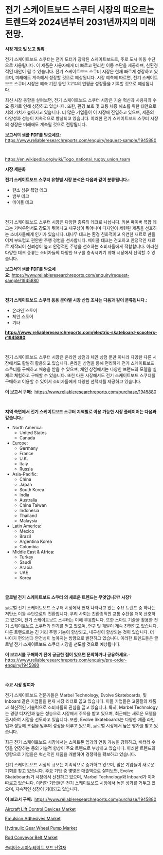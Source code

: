 <p><h1>전기 스케이트보드 스쿠터 시장의 떠오르는 트렌드와 2024년부터 2031년까지의 미래 전망.</h1></p><p><strong>시장 개요 및 보고 범위</strong></p>
<p><p>전기 스케이트보드 스쿠터는 전기 모터가 장착된 스케이트보드로, 주로 도시 이동 수단으로 사용됩니다. 이 제품은 사용자에게 더 빠르고 편리한 이동 수단을 제공하며, 친환경적인 대안이 될 수 있습니다. 전기 스케이트보드 스쿠터 시장은 현재 빠르게 성장하고 있으며, 미래에도 계속해서 성장할 것으로 예상됩니다. 시장 예측에 따르면, 전기 스케이트보드 스쿠터 시장은 예측 기간 동안 7.2%의 연평균 성장률을 기록할 것으로 예상됩니다.</p><p>최신 시장 동향을 살펴보면, 전기 스케이트보드 스쿠터 시장은 기술 혁신과 사용자의 수요 증가로 인해 성장하고 있습니다. 또한, 환경 보호 및 교통 체증 해소를 위한 대안으로서의 가치가 높아지고 있습니다. 더 많은 기업들이 이 시장에 진입하고 있으며, 제품의 다양성과 성능이 지속적으로 향상되고 있습니다. 이러한 전기 스케이트보드 스쿠터 시장의 성장은 미래에도 계속될 것으로 전망됩니다.</p></p>
<p><strong>보고서의 샘플 PDF를 받으세요:</strong> <a href="https://www.reliableresearchreports.com/enquiry/request-sample/1945880">https://www.reliableresearchreports.com/enquiry/request-sample/1945880</a></p>
<p>&nbsp;</p>
<p><a href="https://en.wikipedia.org/wiki/Togo_national_rugby_union_team">https://en.wikipedia.org/wiki/Togo_national_rugby_union_team</a></p>
<p><strong>시장 세분화</strong></p>
<p><strong>전기 스케이트보드 스쿠터 유형별 시장 분석은 다음과 같이 분류됩니다.:</strong></p>
<p><ul><li>탄소 섬유 복합 데크</li><li>뱀부 데크</li><li>메이플 데크</li></ul></p>
<p>&nbsp;</p>
<p><p>전기 스케이트보드 스쿠터 시장은 다양한 종류의 데크로 나뉩니다. 카본 파이버 복합 데크는 가벼우면서도 강도가 뛰어나고 내구성이 뛰어나며 디자인이 세련된 제품을 선호하는 소비자들에게 인기가 있습니다. 대나무 데크는 환경 친화적이고 유연한 재료로 만들어져 부드럽고 편안한 주행 경험을 선사합니다. 메이플 데크는 견고하고 안정적인 재료로 제작되어 신뢰성이 높고 안정적인 주행을 선호하는 소비자들에게 적합합니다. 이러한 다양한 데크 종류는 소비자들의 다양한 요구를 충족시키기 위해 시장에서 선택할 수 있습니다.</p></p>
<p><strong>보고서의 샘플 PDF를 받으세요:</strong>&nbsp;<a href="https://www.reliableresearchreports.com/enquiry/request-sample/1945880">https://www.reliableresearchreports.com/enquiry/request-sample/1945880</a></p>
<p>&nbsp;</p>
<p><strong> 전기 스케이트보드 스쿠터 응용 분야별 시장 산업 조사는 다음과 같이 분류됩니다.:</strong></p>
<p><ul><li>온라인 스토어</li><li>체인 스토어</li><li>기타</li></ul></p>
<p><strong><a href="https://www.reliableresearchreports.com/electric-skateboard-scooters-r1945880">https://www.reliableresearchreports.com/electric-skateboard-scooters-r1945880</a></strong></p>
<p>&nbsp;</p>
<p><p>전기 스케이트보드 스쿠터 시장은 온라인 상점과 체인 상점 뿐만 아니라 다양한 다른 시장에서도 활발히 활용되고 있습니다. 온라인 상점을 통해 편리하게 전기 스케이트보드 스쿠터를 구매하고 배송을 받을 수 있으며, 체인 상점에서는 다양한 브랜드와 모델을 실제로 체험하고 구매할 수 있습니다. 또한 다른 시장에서도 전기 스케이트보드 스쿠터를 구매하고 이용할 수 있어서 소비자들에게 다양한 선택지를 제공하고 있습니다.</p></p>
<p><strong>이 보고서 구매:</strong>&nbsp; <a href="https://www.reliableresearchreports.com/purchase/1945880">https://www.reliableresearchreports.com/purchase/1945880</a></p>
<p>&nbsp;</p>
<p><strong>지역 측면에서 전기 스케이트보드 스쿠터 지역별로 이용 가능한 시장 플레이어는 다음과 같습니다.:</strong></p>
<p><ul>
    <li>
        North America:
        <ul>
            <li>United States</li>
            <li>Canada</li>
        </ul>
    </li>
    <li>
        Europe:
        <ul>
            <li>Germany</li>
            <li>France</li>
            <li>U.K.</li>
            <li>Italy</li>
            <li>Russia</li>
        </ul>
    </li>
    <li>
        Asia-Pacific:
        <ul>
            <li>China</li>
            <li>Japan</li>
            <li>South Korea</li>
            <li>India</li>
            <li>Australia</li>
            <li>China Taiwan</li>
            <li>Indonesia</li>
            <li>Thailand</li>
            <li>Malaysia</li>
        </ul>
    </li>
    <li>
        Latin America:
        <ul>
            <li>Mexico</li>
            <li>Brazil</li>
            <li>Argentina Korea</li>
            <li>Colombia</li>
        </ul>
    </li>
    <li>
        Middle East & Africa:
        <ul>
            <li>Turkey</li>
            <li>Saudi</li>
            <li>Arabia</li>
            <li>UAE</li>
            <li>Korea</li>
        </ul>
    </li>
    </ul></p>
<p>&nbsp;</p>
<p><strong>글로벌 전기 스케이트보드 스쿠터 의 새로운 트렌드는 무엇입니까? 시장?</strong></p>
<p><p>글로벌 전기 스케이트보드 스쿠터 시장에서 현재 나타나고 있는 주요 트렌드 중 하나는 저탄소 이동 수단으로의 전환입니다. 우리 사회는 친환경적인 교통 수단을 더욱 선호하고 있으며, 전기 스케이트보드 스쿠터는 이에 부응합니다. 또한 스마트 기술을 활용한 전기 스케이트보드 스쿠터가 인기를 얻고 있으며, 연구 및 개발이 계속 진행되고 있습니다. 다른 트렌드로는 긴 거리 주행 기능이 향상되고, 내구성이 향상되는 것이 있습니다. 더 나아가 편의성과 안전성이 높아지는 방향으로 발전하고 있습니다. 이러한 트렌드들은 글로벌 전기 스케이트보드 스쿠터 시장을 선도할 것으로 예상됩니다.</p></p>
<p><strong>이 보고서를 구매하기 전에 궁금한 점이 있으면 문의하거나 공유하세요.</strong>- <a href="https://www.reliableresearchreports.com/enquiry/pre-order-enquiry/1945880">https://www.reliableresearchreports.com/enquiry/pre-order-enquiry/1945880</a></p>
<p>&nbsp;</p>
<p><strong>주요 시장 참여자</strong></p>
<p><p>전기 스케이트보드 전문가들은 Marbel Technology, Evolve Skateboards, 및 Inboard 같은 기업들을 현재 시장 리더로 꼽고 있습니다. 이들 기업들은 고품질의 제품과 혁신적인 기술력으로 소비자들의 관심을 끌고 있습니다. 특히, Marbel Technology는 경량 디자인과 높은 성능으로 시장에서 주목을 받고 있으며, 최근에는 새로운 모델을 출시하여 시장을 선도하고 있습니다. 또한, Evolve Skateboards는 다양한 제품 라인업과 성능에 초점을 맞추어 성장을 이루고 있으며, 글로벌 시장에서 높은 평가를 받고 있습니다.</p><p>최근 전기 스케이트보드 시장에서는 스마트폰 앱과의 연동 기능을 강화하고, 배터리 수명을 연장하는 등의 기술적 향상이 주요 트렌드로 부상하고 있습니다. 이러한 트렌드의 영향으로 기업들은 혁신적인 제품을 개발하여 경쟁력을 확보하고 있습니다.</p><p>전기 스케이트보드 시장의 규모는 지속적으로 증가하고 있으며, 많은 기업들이 새로운 기회를 찾고 있습니다. 주요 기업 중 몇몇은 매출액으로 살펴보면, Evolve Skateboards가 시장에서 선전하고 있으며, Marbel Technology와 Inboard가 이어 따르고 있습니다. 이러한 기업들은 전기 스케이트보드 시장에서 높은 성과를 거두고 있으며, 지속적인 성장이 기대되고 있습니다.</p></p>
<p><strong>이 보고서 구매:</strong>&nbsp;&nbsp;<a href="https://www.reliableresearchreports.com/purchase/1945880">https://www.reliableresearchreports.com/purchase/1945880</a></p>
<p><p><a href="https://github.com/RickHolmes3/Market-Research-Report-List-6/blob/main/aircraft-lift-control-devices-market.md">Aircraft Lift Control Devices Market</a></p><p><a href="https://www.linkedin.com/pulse/analyzing-emulsion-adhesives-market-dynamics-growth-drivers-mzhcf">Emulsion Adhesives Market</a></p><p><a href="https://github.com/tofikabedla53/Market-Research-Report-List-1/blob/main/hydraulic-gear-wheel-pump-market.md">Hydraulic Gear Wheel Pump Market</a></p><p><a href="https://issuu.com/reportprime-2/docs/rod-conveyor-belt-market-size-2030.pptx">Rod Conveyor Belt Market</a></p><p><a href="https://medium.com/@derrickmafrks96745/%EA%B8%80%EB%A1%9C%EB%B2%8C-%ED%8F%B4%EB%A6%AC%EC%9D%B4%EC%86%8C%EC%8B%9C%EC%95%84%EB%88%84%EB%A0%88%EC%9D%B4%ED%8A%B8-%EB%B3%B4%EB%93%9C-%EB%8B%A8%EC%97%B4%EC%9E%AC-%EC%8B%9C%EC%9E%A5-%EA%B7%9C%EB%AA%A8%EB%8A%94-%EC%82%B0%EC%97%85-%EC%A0%84%EB%A7%9D%EC%97%90-%EB%94%B0%EB%A5%B4%EB%A9%B4-2024%EB%85%84%EB%B6%80%ED%84%B0-2031%EB%85%84%EA%B9%8C%EC%A7%80-6-4-%EC%9D%98-%EC%97%B0%ED%8F%89%EA%B7%A0-%EC%84%B1%EC%9E%A5%EB%A5%A0%EC%9D%84-%EA%B2%BD%ED%97%98%ED%95%A0-%EA%B2%83%EC%9C%BC%EB%A1%9C-%EC%98%88%EC%83%81%EB%90%A9%EB%8B%88%EB%8B%A4-5311189cedc8">폴리이소시아누레이트 보드 단열재</a></p></p>